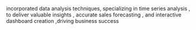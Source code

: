 incorporated data analysis techniques, specializing in time series analysis , to deliver valuable insights , accurate sales forecasting , and interactive dashboard creation ,driving business success
